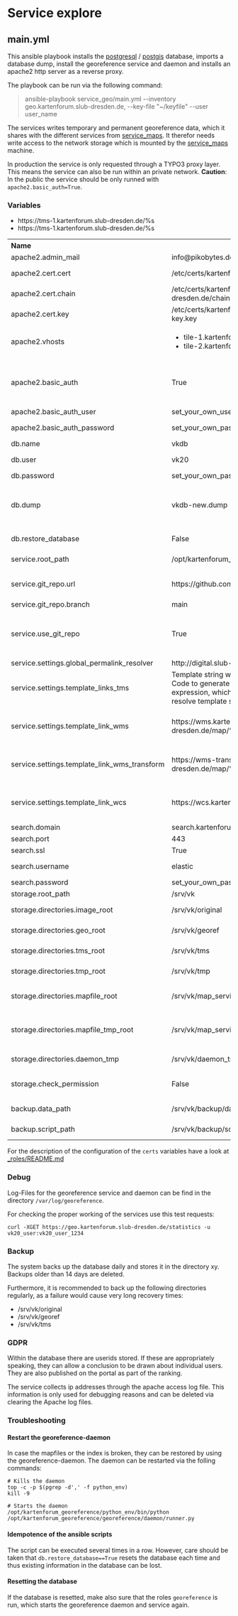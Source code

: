 # Service explore

## main.yml

This ansible playbook installs the [postgresql]() / [postgis]() database, imports a database dump, install the georeference service and daemon and installs an apache2 http server as a reverse proxy.

The playbook can be run via the following command:

> ansible-playbook service_geo/main.yml --inventory geo.kartenforum.slub-dresden.de, --key-file "~/keyfile" --user user_name

The services writes temporary and permanent georeference data, which it shares with the different services from [service_maps](../service_maps/README.md). It therefor needs write access to the network storage which is mounted by the [service_maps](../service_maps/README.md) machine.

In production the service is only requested through a TYPO3 proxy layer. This means the service can also be run within an private network. __Caution__: In the public the service should be only runned with `apache2.basic_auth=True`.

### Variables

<table>
  <tbody>
    <tr>
      <th align="left">Name</th>
      <th align="center">Default value</th>
      <th align="center">Declaration</th>
    </tr>
    <tr>
      <td align="left">apache2.admin_mail</td>
      <td align="left">info@pikobytes.de</td>
      <td align="left">Mail of the admin of the Apache HTTP server.</td>
    </tr>
    <tr>
      <td align="left">apache2.cert.cert</td>
      <td align="left">/etc/certs/kartenforum.slub-dresden.de/cert.pem</td>
      <td align="left">Path to the certificate file on the remote machine.</td>
    </tr>
    <tr>
      <td align="left">apache2.cert.chain</td>
      <td align="left">/etc/certs/kartenforum.slub-dresden.de/chain.pem</td>
      <td align="left">Path to the certificate chain file on the remote machine.</td>
    </tr>
    <tr>
      <td align="left">apache2.cert.key</td>
      <td align="left">/etc/certs/kartenforum.slub-dresden.de/cert-key.key</td>
      <td align="left">Path to the key file for the certificate on the remote machine.</td>
    </tr>    
    <tr>
        <td align="left">apache2.vhosts</td>
        <td align="left">
            <ul>
                <li>tile-1.kartenforum.slub-dresden.de</li>
                <li>tile-2.kartenforum.slub-dresden.de</li>
            </ul>
        </td>
        <td align="left">
            Domain names under which the service should react on http and https.
        </td>    
    </tr>
    <tr>
      <td align="left">apache2.basic_auth</td>
      <td align="left">True</td>
      <td align="left">Enables basic auth. If set to `False` and the system is accessible in the public, every user can write data to the georeference service, because the latter is currently missing an authentification layer.</td>
    </tr> 
    <tr>
      <td align="left">apache2.basic_auth_user</td>
      <td align="left">set_your_own_user</td>
      <td align="left">Basic auth user for the georeference service.</td>
    </tr>
    <tr>
      <td align="left">apache2.basic_auth_password</td>
      <td align="left">set_your_own_password</td>
      <td align="left">Basic auth password for the georeference service.</td>
    </tr>    
    <tr>
      <td align="left">db.name</td>
      <td align="left">vkdb</td>
      <td align="left">Name of the database of the service.</td>
    </tr>
    <tr>
      <td align="left">db.user</td>
      <td align="left">vk20</td>
      <td align="left">Owner of the database of the service. Main user of the georeference service.</td>
    </tr>
    <tr>
      <td align="left">db.password</td>
      <td align="left">set_your_own_password</td>
      <td align="left">Password of the user configured via `db.user`.</td>
    </tr>
    <tr>
      <td align="left">db.dump</td>
      <td align="left">vkdb-new.dump</td>
      <td align="left">Dump of the vkdb, which should be imported into the database. Make sure that the dump uses the same user as configured via `db.user`. The dump file should be placed in the directory `roles/import-database/files/`</td>
    </tr>      
        <tr>
      <td align="left">db.restore_database</td>
      <td align="left">False</td>
      <td align="left">If set to `True` it also creates and imports the database. Should be `True` on first import.</td>
    </tr>
    <tr>
      <td align="left">service.root_path</td>
      <td align="left">/opt/kartenforum_georeference</td>
      <td align="left">Path to the root directory of the georeferencer service and daemon code.</td>
    </tr>
    <tr>
      <td align="left">service.git_repo.url</td>
      <td align="left">https://github.com/slub/kartenforum_georeference</td>
      <td align="left">Url to the git repository. Make sure that the git repository is public or that your ssh agent supports `-o ForwardAgent=yes`.</td>
    </tr> 
    <tr>
      <td align="left">service.git_repo.branch</td>
      <td align="left">main</td>
      <td align="left">Branch of the git repository to checkout.</td>
    </tr>
    <tr>
      <td align="left">service.use_git_repo</td>
      <td align="left">True</td>
      <td align="left">If `True` it uses the git repository for code checkout. As an alternative for developing setups, set it to `False` and place the code as an `tar.gz` archive under the path `roles/geoerference/files/georeference.tar.gz`.</td>
    </tr>
    <tr>
      <td align="left">service.settings.global_permalink_resolver</td>
      <td align="left">http://digital.slub-dresden.de</td>
      <td align="left">Url of the global permalink resolver.</td>
    </tr>
    <tr>
      <td align="left">service.settings.template_links_tms</td>
      <ul>
        <li>https://tms-1.kartenforum.slub-dresden.de/%s</li>
        <li>https://tms-1.kartenforum.slub-dresden.de/%s</li>
      </ul>
      <td align="left">Template string which is used from the Python Code to generate the TMS-Links. `%s` is an expression, which can be used from Python to resolve template strings.</td>
    </tr>   
    <tr>
      <td align="left">service.settings.template_link_wms</td>
      <td align="left">https://wms.kartenforum.slub-dresden.de/map/%s</td>
      <td align="left">Template string which is used from the Python Code to generate the WMS-Links. `%s` is an expression, which can be used from Python to resolve template strings.</td>
    </tr>   
    <tr>
      <td align="left">service.settings.template_link_wms_transform</td>
      <td align="left">https://wms-transform.kartenforum.slub-dresden.de/map/%s</td>
      <td align="left">Template string which is used from the Python Code to generate the temporary WMS-Links. `%s` is an expression, which can be used from Python to resolve template strings.</td>
    </tr> 
    <tr>
      <td align="left">service.settings.template_link_wcs</td>
      <td align="left">https://wcs.kartenforum.slub-dresden.de/map/%s</td>
      <td align="left">Template string which is used from the Python Code to generate the WCS-Links. `%s` is an expression, which can be used from Python to resolve template strings.</td>
    </tr>           
    <tr>
      <td align="left">search.domain</td>
      <td align="left">search.kartenforum.slub-dresden.de</td>
      <td align="left">Domain of the search endpoint.</td>
    </tr> 
    <tr>
      <td align="left">search.port</td>
      <td align="left">443</td>
      <td align="left">Port to acccess the search endpoint.</td>
    </tr>
    <tr>
      <td align="left">search.ssl</td>
      <td align="left">True</td>
      <td align="left">If `True` it uses https and if `False` http.</td>
    </tr>
    <tr>
      <td align="left">search.username</td>
      <td align="left">elastic</td>
      <td align="left">Username of a user, which is allowed to write to the search endpoint.</td>
    </tr>
    <tr>
      <td align="left">search.password</td>
      <td align="left">set_your_own_password</td>
      <td align="left">Password for the `search.username`.</td>
    </tr>
    <tr>
      <td align="left">storage.root_path</td>
      <td align="left">/srv/vk</td>
      <td align="left">Root directory of data directory.</td>
    </tr>
    <tr>
      <td align="left">storage.directories.image_root</td>
      <td align="left">/srv/vk/original</td>
      <td align="left">Directory in which the original images should be placed.</td>
    </tr>
    <tr>
      <td align="left">storage.directories.geo_root</td>
      <td align="left">/srv/vk/georef</td>
      <td align="left">Directory in which the georeferenced images should be placed.</td>
    </tr>
    <tr>
      <td align="left">storage.directories.tms_root</td>
      <td align="left">/srv/vk/tms</td>
      <td align="left">Directory in which the tms image directories should be placed.</td>
    </tr>
    <tr>
      <td align="left">storage.directories.tmp_root</td>
      <td align="left">/srv/vk/tmp</td>
      <td align="left">Directory in which temporary files should be placed.</td>
    </tr>
    <tr>
      <td align="left">storage.directories.mapfile_root</td>
      <td align="left">/srv/vk/map_services</td>
      <td align="left">Directory in which the mapfiles for configuration of the map services should be placed.</td>
    </tr>   
    <tr>
      <td align="left">storage.directories.mapfile_tmp_root</td>
      <td align="left">/srv/vk/map_services_tmp</td>
      <td align="left">Directory in which temporary mapfiles and geotiffs should be placed for deliverying georeference results within the georeference process.</td>
    </tr>          
    <tr>
      <td align="left">storage.directories.daemon_tmp</td>
      <td align="left">/srv/vk/daemon_tmp</td>
      <td align="left">Directory in which configuration files of the daemon should be placed.</td>
    </tr>                               
    <tr>
      <td align="left">storage.check_permission</td>
      <td align="left">False</td>
      <td align="left">Checks if the permissions on the different directories are set correctly. <b>Caution:</b> this can lead to long running playbooks.</td>
    </tr>     
    <tr>
      <td align="left">backup.data_path</td>
      <td align="left">/srv/vk/backup/data</td>
      <td align="left">Directory where backup files should be placed.</td>
    </tr> 
    <tr>
      <td align="left">backup.script_path</td>
      <td align="left">/srv/vk/backup/scripts</td>
      <td align="left">Directory where backup scripts should be placed.</td>
    </tr>                                    
  </tbody>
</table>

For the description of the configuration of the `certs` variables have a look at [_roles/README.md](../_roles/README.md)

### Debug

Log-Files for the georeference service and daemon can be find in the directory `/var/log/georeference`.

For checking the proper working of the services use this test requests:

``` 
curl -XGET https://geo.kartenforum.slub-dresden.de/statistics -u vk20_user:vk20_user_1234
```

### Backup

The system backs up the database daily and stores it in the directory xy. Backups older than 14 days are deleted. 

Furthermore, it is recommended to back up the following directories regularly, as a failure would cause very long recovery times:

* /srv/vk/original
* /srv/vk/georef
* /srv/vk/tms

### GDPR

Within the database there are userids stored. If these are appropriately speaking, they can allow a conclusion to be drawn about individual users. They are also published on the portal as part of the ranking.

The service collects ip addresses through the apache access log file. This information is only used for debugging reasons and can be deleted via clearing the Apache log files.

### Troubleshooting

#### Restart the georeference-daemon

In case the mapfiles or the index is broken, they can be restored by using the georeference-daemon. The daemon can be restarted via the folling commands:

``` 
# Kills the daemon
top -c -p $(pgrep -d',' -f python_env)
kill -9

# Starts the daemon
/opt/kartenforum_georeference/python_env/bin/python /opt/kartenforum_georeference/georeference/daemon/runner.py
```

#### Idempotence of the ansible scripts

The script can be executed several times in a row. However, care should be taken that `db.restore_database==True` resets the database each time and thus existing information in the database can be lost.

#### Resetting the database

If the database is resetted, make also sure that the roles `georeference` is run, which starts the georeference daemon and service again.